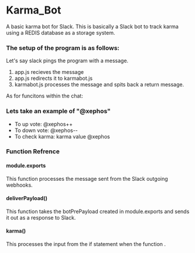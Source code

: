 # Karma_Bot
A basic karma bot for Slack.
This is basically a Slack bot to track karma using a REDIS database as a storage system.
<h3>The setup of the program is as follows:</h3>
<p>Let's say slack pings the program with a message.
  <ol>
    <li>app.js recieves the message</li>
    <li>app.js redirects it to karmabot.js</li>
    <li>karmabot.js processes the message and spits back a return message.</li>
  </ol>
</p>
As for funcitons within the chat:
<h3>Lets take an example of "@xephos"</h3>
<ul>
  <li>To up vote: @xephos++</li>
  <li>To down vote: @xephos--</li>
  <li>To check karma: karma value @xephos</li>
</ul>
<h3>Function Refrence</h3>
<h4>module.exports</h4>
    <p>
        This function processes the message sent from the Slack outgoing webhooks.
    </p>
<h4>deliverPayload()</h4>
    <p>
        This function takes the botPrePayload created in module.exports and sends it out as a response to Slack.
    </p>
<h4>karma()</h4>
    <p>
        This processes the input from the if statement when the function .
    </p>
